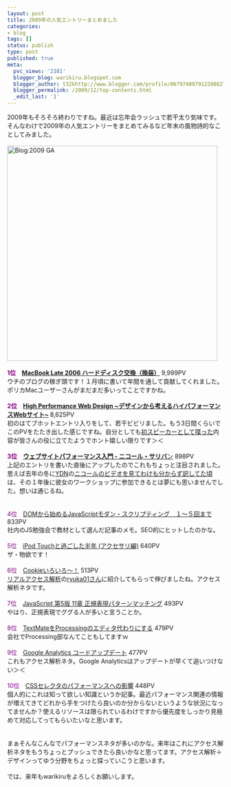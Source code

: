 ```yaml
---
layout: post
title: 2009年の人気エントリーまとめました
categories:
- blog
tags: []
status: publish
type: post
published: true
meta:
  pvc_views: '2101'
  blogger_blog: warikiru.blogspot.com
  blogger_author: t32khttp://www.blogger.com/profile/06797489791220082722noreply@blogger.com
  blogger_permalink: /2009/12/top-contents.html
  _edit_last: '1'
---
```

2009年もそろそろ終わりですね。最近は忘年会ラッシュで若干太り気味です。そんなわけで2009年の人気エントリーをまとめてみるなど年末の風物詩的なことしてみました。<br /><br /><a href="http://www.flickr.com/photos/t32k/4212648173/" title="Blog:2009 GA by t32k, on Flickr"><img alt="Blog:2009 GA" height="500" src="http://farm3.static.flickr.com/2710/4212648173_83c8be1880.jpg" width="489" /></a><br /><a name='more'></a><br /><b style="color: purple;">1位</b>　<b><a href="http://warikiru.blogspot.com/2009/01/macbook-hdd-exchange.html">MacBook Late 2006 ハードディスク交換（換装）</a></b> 9,999PV<br />ウチのブログの稼ぎ頭です！１月頃に書いて年間を通して貢献してくれました。ポリカMacユーザーさんがまだまだ多いってことですかね。<br /><br /><b style="color: purple;">2位</b>　<b><a href="http://warikiru.blogspot.com/2009/11/high-performance-web-design.html">High Performance Web Design ~デザインから考えるハイパフォーマンスWebサイト~</a> </b>8,625PV<br />初のはてブホットエントリ入りをして、若干ビビリました。もう3日間くらいでこのPVをたたき出した感じですね。自分としても<a href="http://warikiru.blogspot.com/2009/10/css-nite-in-ishikawa-vol1.html">初スピーカーとして喋った</a>内容が皆さんの役に立てたようでホント嬉しい限りです＞＜<br /><br /><b style="color: purple;">3位</b>　<a href="http://warikiru.blogspot.com/2009/11/introduction-to-website-performance.html"><b>ウェブサイトパフォーマンス入門 - ニコール・サリバ</b>ン</a> 898PV<br />上記のエントリを書いた直後にアップしたのでこれもちょっと注目されました。思えば去年の冬に<a href="http://developer.yahoo.com/">YDN</a>の<a href="http://warikiru.blogspot.com/2008/12/design-fast-websites-dont-blame-rounded.html">ニコールのビデオを見てわけも分からず訳してた頃</a>は、その１年後に彼女のワークショップに参加できるとは夢にも思いませんでした。想いは通じるね。<br /><br /><br /><span style="color: purple;">4位</span>　<a href="http://warikiru.blogspot.com/2009/04/dom-scripting-futomi-01.html">DOMから始めるJavaScriptモダン・スクリプティング　１〜５回まで</a> 833PV<br />社内のJS勉強会で教材として選んだ記事のメモ。SEO的にヒットしたのかな。<br /><br /><span style="color: purple;">5位</span>　<a href="http://warikiru.blogspot.com/2009/05/apple-ipod-touch-2g-8gb.html">iPod Touchと過ごした半年 (アクセサリ編)</a> 640PV<br />ザ・物欲です！ <br /><br /><span style="color: purple;">6位</span>　<a href="http://warikiru.blogspot.com/2009/06/cookies-set-by-google-analytics.html">Cookieいろいろ〜！</a> 513PV<br /><a href="http://d.hatena.ne.jp/ryuka01/">リアルアクセス解析</a>の<a href="http://twitter.com/ryuka01">ryuka01さん</a>に紹介してもらって伸びましたね。アクセス解析ネタです。 <br /><br /><span style="color: purple;">7位</span>　<a href="http://warikiru.blogspot.com/2009/07/pattern-matching-with-regular.html">JavaScript 第5版 11章 正規表現パターンマッチング</a> 493PV<br />やはり、正規表現でググる人が多いと言うことか。 <br /><br /><span style="background-color: white; color: purple;">8位</span>　<a href="http://warikiru.blogspot.com/2009/08/textmate-meets-processing.html">TextMateをProcessingのエディタ代わりにする</a> 479PV<br />会社でProcessing部なんてこともしてますｗ <br /><br /><span style="background-color: white; color: purple;">9位</span>　<a href="http://warikiru.blogspot.com/2009/01/update-google-analytics-code.html">Google Analytics コードアップデート</a> 477PV<br />これもアクセス解析ネタ。Google Analyticsはアップデートが早くて追いつけない＞＜ <br /><br /><span style="color: purple;">10位</span>　<a href="http://warikiru.blogspot.com/2009/10/performance-impact-of-css-selectors.html">CSSセレクタのパフォーマンスへの影響</a> 448PV<br />個人的にこれは知って欲しい知識というか記事。最近パフォーマンス関連の情報が増えてきてどれから手をつけたら良いのか分からないというような状況になってませんか？使えるリソースは限られているわけですから優先度をしっかり見極めて対応してってもらいたいなと思います。<br /><br /><br />まぁそんなこんなでパフォーマンスネタが多いのかな。来年はこれにアクセス解析ネタをもうちょっとプッシュできたら良いかなと思ってます。アクセス解析＋デザインってゆう分野をちょっと探っていこうと思います。<br /><br />では、来年もwarikiruをよろしくお願いします。
